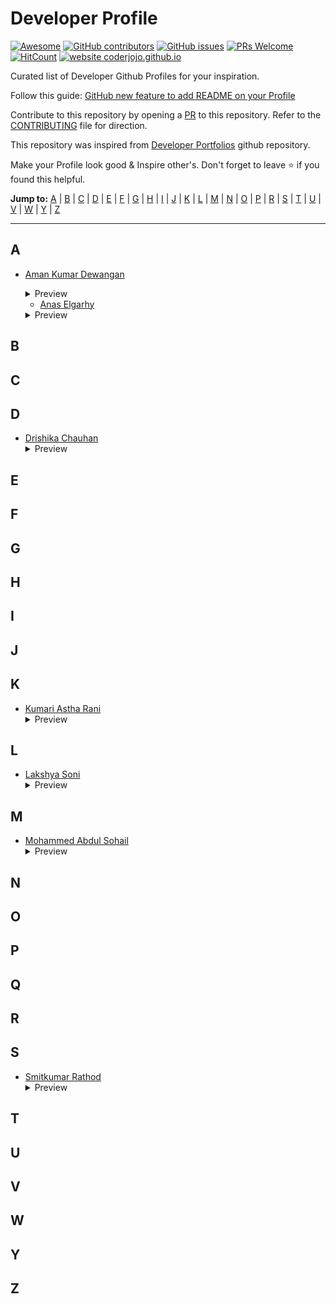 # Developer Profile

[![Awesome](https://awesome.re/badge.svg)](https://awesome.re) [![GitHub contributors](https://img.shields.io/github/contributors/amandewatnitrr/profile-readme-hacktoberfest21)](https://github.com/amandewatnitrr/profile-readme-hacktoberfest21/graphs/contributors) [![GitHub issues](https://img.shields.io/github/issues/amandewatnitrr/profile-readme-hacktoberfest21)](https://github.com/amandewatnitrr/profile-readme-hacktoberfest21/issues) [![PRs Welcome](https://img.shields.io/badge/PRs-welcome-brightgreen.svg?style=flat-square)](https://github.com/amandewatnitrr/profile-readme-hacktoberfest21/pulls) [![HitCount](https://views.whatilearened.today/views/github/amandewatnitrr/creative-profile-readme.svg)](https://github.com/amandewatnitrr/profile-readme-hacktoberfest21) [![website coderjojo.github.io](https://img.shields.io/website-up-down-green-red/http/amandewatnitrr.github.io/creative-profile-readme.svg)](https://amandewatnitrr.github.io/profile-readme-hacktoberfest21/)

Curated list of Developer Github Profiles for your inspiration.

Follow this guide: [GitHub new feature to add README on your Profile ](https://dev.to/coderjojo/github-new-feature-to-add-readme-on-your-profile-ggc)

Contribute to this repository by opening a [PR](./README.md) to this repository. Refer to the [CONTRIBUTING](./README.md) file for direction.

This repository was inspired from [Developer Portfolios](https://github.com/emmabostian/developer-portfolios) github repository.

Make your Profile look good & Inspire other's. Don't forget to leave :star: if you found this helpful.

**Jump to:** [A](#a) | [B](#b) | [C](#c) | [D](#d) | [E](#e) | [F](#f) | [G](#g) | [H](#h) | [I](#i) | [J](#j) | [K](#k) | [L](#l) | [M](#m) | [N](#n) | [O](#o) | [P](#p) | [R](#r) | [S](#s) | [T](#t) | [U](#u) | [V](#v) | [W](#w) | [Y](#y) | [Z](#z)

---

## A

- [Aman Kumar Dewangan](https://github.com/amandewatnitrr)
  <details>
    <summary>Preview</summary>
    <img src="imgs/amandewatnitrr.PNG">
  </details>

  - [Anas Elgarhy](https://github.com/anas-elgarhy)
  <details>
    <summary>Preview</summary>
    <img src="imgs/anas-elgarhy.png">
  </details>

## B

## C

## D

- [Drishika Chauhan](https://github.com/drishika2002)
  <details>
    <summary>Preview</summary>
    <img src="imgs/drishika.png">
  </details>

## E

## F

## G

## H

## I

## J

## K

- [Kumari Astha Rani](https://github.com/astha2412)
  <details>
    <summary>Preview</summary>
    <img src="imgs/astha2412.png">
  </details>

## L

- [Lakshya Soni](https://github.com/lakshyasoni)
  <details>
    <summary>Preview</summary>
    <img src="imgs/lakshya.png">
  </details>

## M

- [Mohammed Abdul Sohail](https://github.com/abdul-sohail24)
  <details>
    <summary>Preview</summary>
    <img src="imgs/abdul-sohail24.PNG">
  </details>

## N

## O

## P

## Q

## R

## S

- [Smitkumar Rathod](https://github.com/RSMIT01)
  <details>
    <summary>Preview</summary>
    <img src="imgs/RSMIT01.png">
  </details>

## T

## U

## V

## W

## Y

## Z
